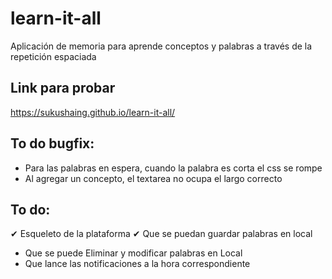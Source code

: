 # learn-it-all

Aplicación de memoria para aprende conceptos y palabras a través de la repetición espaciada

## Link para probar
https://sukushaing.github.io/learn-it-all/


## To do bugfix: 
- Para las palabras en espera, cuando la palabra es corta el css se rompe
- Al agregar un concepto, el textarea no ocupa el largo correcto

## To do:
✔ Esqueleto de la plataforma
✔ Que se puedan guardar palabras en local
- Que se puede Eliminar y modificar palabras en Local
- Que lance las notificaciones a la hora correspondiente